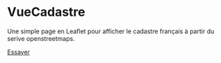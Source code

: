# VueCadastre
Une simple page en Leaflet pour afficher le cadastre français à partir du serive openstreetmaps.

[Essayer](http://htmlpreview.github.io/?https://github.com/manuamador/VueCadastre/)
